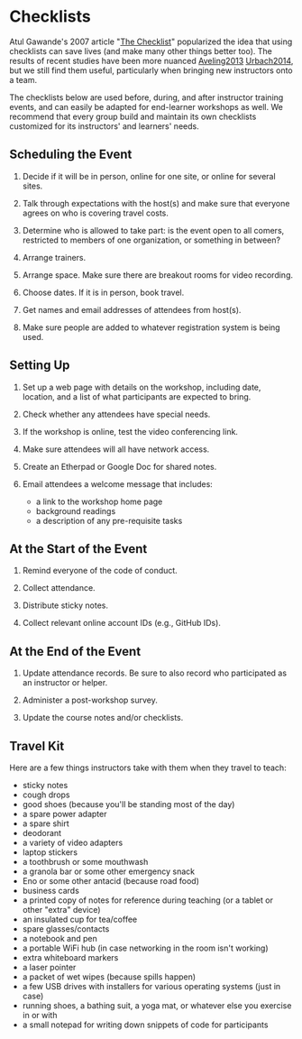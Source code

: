 # Checklists

Atul Gawande's 2007 article "[The Checklist][gawande-checklist]"
popularized the idea that using checklists can save lives (and make
many other things better too).  The results of recent studies have
been more nuanced [Aveling2013](biblio.md#aveling-checklists)
[Urbach2014](biblio.md#urbach-checklists), but we still find them
useful, particularly when bringing new instructors onto a team.

The checklists below are used before, during, and after instructor
training events, and can easily be adapted for end-learner workshops
as well.  We recommend that every group build and maintain its own
checklists customized for its instructors' and learners' needs.

## Scheduling the Event

1.  Decide if it will be in person, online for one site, or online for
    several sites.

1.  Talk through expectations with the host(s) and make sure that
    everyone agrees on who is covering travel costs.

1.  Determine who is allowed to take part: is the event open to all
    comers, restricted to members of one organization, or something in
    between?

1.  Arrange trainers.

1.  Arrange space.
    Make sure there are breakout rooms for video recording.

1.  Choose dates.
    If it is in person, book travel.

1.  Get names and email addresses of attendees from host(s).

1.  Make sure people are added to whatever registration system is
    being used.

## Setting Up

1.  Set up a web page with details on the workshop, including date,
    location, and a list of what participants are expected to bring.

1.  Check whether any attendees have special needs.

1.  If the workshop is online, test the video conferencing link.

1.  Make sure attendees will all have network access.

1.  Create an Etherpad or Google Doc for shared notes.

1.  Email attendees a welcome message that includes:
    *   a link to the workshop home page
    *   background readings
    *   a description of any pre-requisite tasks

## At the Start of the Event

1.  Remind everyone of the code of conduct.

1.  Collect attendance.

1.  Distribute sticky notes.

1.  Collect relevant online account IDs (e.g., GitHub IDs).

## At the End of the Event

1.  Update attendance records.  Be sure to also record who
    participated as an instructor or helper.

1.  Administer a post-workshop survey.

1.  Update the course notes and/or checklists.

## Travel Kit

Here are a few things instructors take with them when they travel to
teach:

*   sticky notes
*   cough drops
*   good shoes
    (because you'll be standing most of the day)
*   a spare power adapter
*   a spare shirt
*   deodorant
*   a variety of video adapters
*   laptop stickers
*   a toothbrush or some mouthwash
*   a granola bar or some other emergency snack
*   Eno or some other antacid (because road food)
*   business cards
*   a printed copy of notes for reference during teaching
    (or a tablet or other "extra" device)
*   an insulated cup for tea/coffee
*   spare glasses/contacts
*   a notebook and pen
*   a portable WiFi hub
    (in case networking in the room isn't working)
*   extra whiteboard markers
*   a laser pointer
*   a packet of wet wipes
    (because spills happen)
*   a few USB drives with installers for various operating systems
    (just in case)
*   running shoes, a bathing suit, a yoga mat, or whatever else you exercise in or with
*   a small notepad for writing down snippets of code for participants

[gawande-checklist]: http://www.newyorker.com/magazine/2007/12/10/the-checklist
